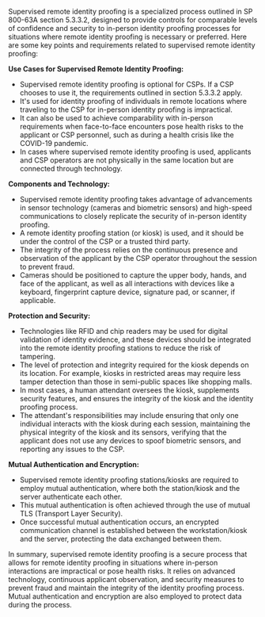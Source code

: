 Supervised remote identity proofing is a specialized process outlined in SP 800-63A section 5.3.3.2, designed to provide controls for comparable levels of confidence and security to in-person identity proofing processes for situations where remote identity proofing is necessary or preferred. Here are some key points and requirements related to supervised remote identity proofing:

**Use Cases for Supervised Remote Identity Proofing:**
- Supervised remote identity proofing is optional for CSPs. If a CSP chooses to use it, the requirements outlined in section 5.3.3.2 apply.
- It's used for identity proofing of individuals in remote locations where traveling to the CSP for in-person identity proofing is impractical.
- It can also be used to achieve comparability with in-person requirements when face-to-face encounters pose health risks to the applicant or CSP personnel, such as during a health crisis like the COVID-19 pandemic.
- In cases where supervised remote identity proofing is used, applicants and CSP operators are not physically in the same location but are connected through technology.

**Components and Technology:**
- Supervised remote identity proofing takes advantage of advancements in sensor technology (cameras and biometric sensors) and high-speed communications to closely replicate the security of in-person identity proofing.
- A remote identity proofing station (or kiosk) is used, and it should be under the control of the CSP or a trusted third party.
- The integrity of the process relies on the continuous presence and observation of the applicant by the CSP operator throughout the session to prevent fraud.
- Cameras should be positioned to capture the upper body, hands, and face of the applicant, as well as all interactions with devices like a keyboard, fingerprint capture device, signature pad, or scanner, if applicable.

**Protection and Security:**
- Technologies like RFID and chip readers may be used for digital validation of identity evidence, and these devices should be integrated into the remote identity proofing stations to reduce the risk of tampering.
- The level of protection and integrity required for the kiosk depends on its location. For example, kiosks in restricted areas may require less tamper detection than those in semi-public spaces like shopping malls.
- In most cases, a human attendant oversees the kiosk, supplements security features, and ensures the integrity of the kiosk and the identity proofing process.
- The attendant's responsibilities may include ensuring that only one individual interacts with the kiosk during each session, maintaining the physical integrity of the kiosk and its sensors, verifying that the applicant does not use any devices to spoof biometric sensors, and reporting any issues to the CSP.

**Mutual Authentication and Encryption:**
- Supervised remote identity proofing stations/kiosks are required to employ mutual authentication, where both the station/kiosk and the server authenticate each other.
- This mutual authentication is often achieved through the use of mutual TLS (Transport Layer Security).
- Once successful mutual authentication occurs, an encrypted communication channel is established between the workstation/kiosk and the server, protecting the data exchanged between them.

In summary, supervised remote identity proofing is a secure process that allows for remote identity proofing in situations where in-person interactions are impractical or pose health risks. It relies on advanced technology, continuous applicant observation, and security measures to prevent fraud and maintain the integrity of the identity proofing process. Mutual authentication and encryption are also employed to protect data during the process.
